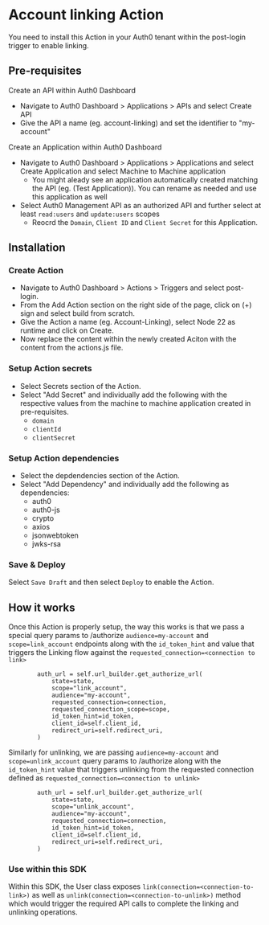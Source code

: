 # Account linking Action

You need to install this Action in your Auth0 tenant within the post-login trigger to enable linking.

## Pre-requisites

Create an API within Auth0 Dashboard

- Navigate to Auth0 Dashboard > Applications > APIs and select Create API
- Give the API a name (eg. account-linking) and set the identifier to "my-account"

Create an Application within Auth0 Dashboard

- Navigate to Auth0 Dashboard > Applications > Applications and select Create Application and select Machine to Machine application
  - You might aleady see an application automatically created matching the API (eg. <api-name> (Test Application)). You can rename as needed and use this application as well
- Select Auth0 Management API as an authorized API and further select at least `read:users` and `update:users` scopes
  - Reocrd the `Domain`, `Client ID` and `Client Secret` for this Application.

## Installation

### Create Action

- Navigate to Auth0 Dashboard > Actions > Triggers and select post-login.
- From the Add Action section on the right side of the page, click on (+) sign and select build from scratch.
- Give the Action a name (eg. Account-Linking), select Node 22 as runtime and click on Create.
- Now replace the content within the newly created Aciton with the content from the actions.js file.

### Setup Action secrets

- Select Secrets section of the Action.
- Select "Add Secret" and individually add the following with the respective values from the machine to machine application created in pre-requisites.
  - `domain`
  - `clientId`
  - `clientSecret`

### Setup Action dependencies

- Select the depdendencies section of the Action.
- Select "Add Dependency" and individually add the following as dependencies:
  - auth0
  - auth0-js
  - crypto
  - axios
  - jsonwebtoken
  - jwks-rsa

### Save & Deploy

Select `Save Draft` and then select `Deploy` to enable the Action.

## How it works

Once this Action is properly setup, the way this works is that we pass a special query params to /authorize `audience=my-account` and `scope=link_account` endpoints along with the `id_token_hint` and value that triggers the Linking flow against the `requested_connection=<connection to link>`

```
        auth_url = self.url_builder.get_authorize_url(
            state=state,
            scope="link_account",
            audience="my-account",
            requested_connection=connection,
            requested_connection_scope=scope,
            id_token_hint=id_token,
            client_id=self.client_id,
            redirect_uri=self.redirect_uri,
        )
```

Similarly for unlinking, we are passing `audience=my-account` and `scope=unlink_account` query params to /authorize along with the `id_token_hint` value that triggers unlinking from the requested connection defined as `requested_connection=<connection to unlink>`

```
        auth_url = self.url_builder.get_authorize_url(
            state=state,
            scope="unlink_account",
            audience="my-account",
            requested_connection=connection,
            id_token_hint=id_token,
            client_id=self.client_id,
            redirect_uri=self.redirect_uri,
        )
```

### Use within this SDK

Within this SDK, the User class exposes `link(connection=<connection-to-link>)` as well as `unlink(connection=<connection-to-unlink>)` method which would trigger the required API calls to complete the linking and unlinking operations.
